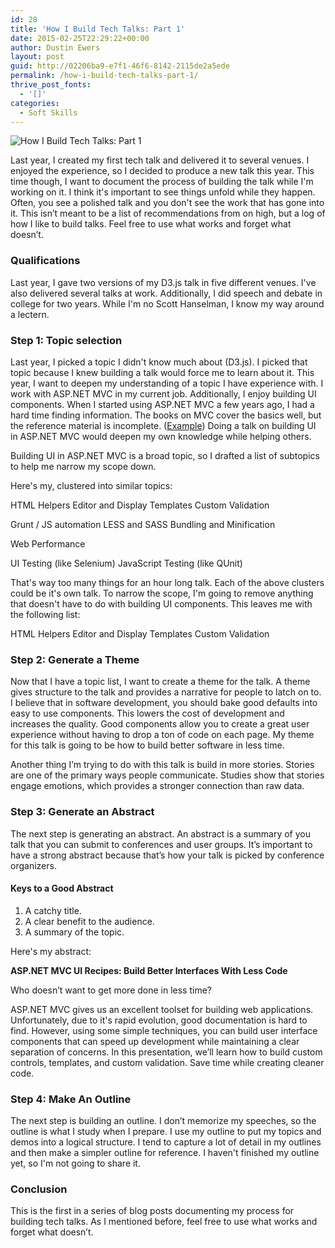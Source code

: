 ```yaml
---
id: 28
title: 'How I Build Tech Talks: Part 1'
date: 2015-02-25T22:29:22+00:00
author: Dustin Ewers
layout: post
guid: http://02206ba9-e7f1-46f6-8142-2115de2a5ede
permalink: /how-i-build-tech-talks-part-1/
thrive_post_fonts:
  - '[]'
categories:
  - Soft Skills
---
```

<img src="https://dustinewers.com/content/images/2015/02/coffeecupsontable.jpeg" alt="How I Build Tech Talks: Part 1" />

Last year, I created my first tech talk and delivered it to several venues. I enjoyed the experience, so I decided to produce a new talk this year. This time though, I want to document the process of building the talk while I'm working on it. I think it's important to see things unfold while they happen. Often, you see a polished talk and you don't see the work that has gone into it. This isn’t meant to be a list of recommendations from on high, but a log of how I like to build talks. Feel free to use what works and forget what doesn’t.

<h3 id="qualifications">Qualifications</h3>

Last year, I gave two versions of my D3.js talk in five different venues. I've also delivered several talks at work. Additionally, I did speech and debate in college for two years. While I'm no Scott Hanselman, I know my way around a lectern.

<h3 id="step1topicselection">Step 1: Topic selection</h3>

Last year, I picked a topic I didn't know much about (D3.js). I picked that topic because I knew building a talk would force me to learn about it. This year, I want to deepen my understanding of a topic I have experience with. I work with ASP.NET MVC in my current job. Additionally, I enjoy building UI components. When I started using ASP.NET MVC a few years ago, I had a hard time finding information. The books on MVC cover the basics well, but the reference material is incomplete. (<a href="https://msdn.microsoft.com/en-us/library/ee703535%28v=vs.118%29.aspx">Example</a>) Doing a talk on building UI in ASP.NET MVC would deepen my own knowledge while helping others.

Building UI in ASP.NET MVC is a broad topic, so I drafted a list of subtopics to help me narrow my scope down.

Here's my, clustered into similar topics:

HTML Helpers
Editor and Display Templates
Custom Validation

Grunt / JS automation
LESS and SASS
Bundling and Minification

Web Performance

UI Testing (like Selenium)
JavaScript Testing (like QUnit)

That's way too many things for an hour long talk. Each of the above clusters could be it's own talk. To narrow the scope, I'm going to remove anything that doesn't have to do with building UI components. This leaves me with the following list:

HTML Helpers
Editor and Display Templates
Custom Validation

<h3 id="step2generateatheme">Step 2: Generate a Theme</h3>

Now that I have a topic list, I want to create a theme for the talk. A theme gives structure to the talk and provides a narrative for people to latch on to. I believe that in software development, you should bake good defaults into easy to use components. This lowers the cost of development and increases the quality. Good components allow you to create a great user experience without having to drop a ton of code on each page. My theme for this talk is going to be how to build better software in less time.

Another thing I’m trying to do with this talk is build in more stories. Stories are one of the primary ways people communicate. Studies show that stories engage emotions, which provides a stronger connection than raw data.

<h3 id="step3generateanabstract">Step 3: Generate an Abstract</h3>

The next step is generating an abstract. An abstract is a summary of you talk that you can submit to conferences and user groups. It’s important to have a strong abstract because that’s how your talk is picked by conference organizers.

<h4 id="keystoagoodabstract">Keys to a Good Abstract</h4>

<ol>
    <li>A catchy title.</li>
    <li>A clear benefit to the audience.</li>
    <li>A summary of the topic.</li>
</ol>

Here's my abstract:

<strong>ASP.NET MVC UI Recipes: Build Better Interfaces With Less Code</strong>

Who doesn’t want to get more done in less time?

ASP.NET MVC gives us an excellent toolset for building web applications. Unfortunately, due to it's rapid evolution, good documentation is hard to find. However, using some simple techniques, you can build user interface components that can speed up development while maintaining a clear separation of concerns. In this presentation, we’ll learn how to build custom controls, templates, and custom validation. Save time while creating cleaner code.

<h3 id="step4makeanoutline">Step 4: Make An Outline</h3>

The next step is building an outline. I don’t memorize my speeches, so the outline is what I study when I prepare. I use my outline to put my topics and demos into a logical structure. I tend to capture a lot of detail in my outlines and then make a simpler outline for reference. I haven't finished my outline yet, so I'm not going to share it.

<h3 id="conclusion">Conclusion</h3>

This is the first in a series of blog posts documenting my process for building tech talks. As I mentioned before, feel free to use what works and forget what doesn’t.